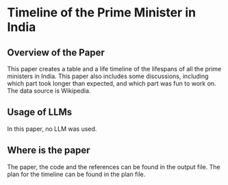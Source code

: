 # Timeline of the Prime Minister in India

## Overview of the Paper
This paper creates a table and a life timeline of the lifespans of all the prime ministers in India. This paper also includes some discussions, including which part took longer than expected, and which part was fun to work on. The data source is Wikipedia.

## Usage of LLMs
In this paper, no LLM was used.

## Where is the paper
The paper, the code and the references can be found in the output file.
The plan for the timeline can be found in the plan file.